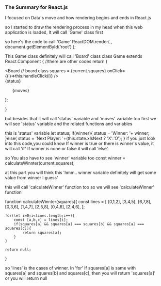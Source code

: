 ### The Summary for React.js 

I focused on Data's move and how rendering begins and ends in React.js

so I started to draw the rendering process in my head 
when this web application is loaded, It will call 'Game' class first 

so here's the code to call 'Game'
ReactDOM.render(
    <Game />,
    document.getElementById('root')
);

 

This Game class definitely will call 'Board' class
class Game extends React.Component {
//there are other codes
        return (
            <div className="game">
                <div className="game-board">
                    <Board  // board class
                        squares = {current.squares}
                        onClick={(i)=>this.handleClick(i)}
                    />
                </div>
                <div className="game-info">
                    <div>{status}</div>
                    <ol>{moves}</ol>
                </div>
            </div>
        );
  
  }
  
  
but besides that it will call 'status' variable and 'moves' variable too
first we will see 'status' variable and the related functions and variables

this is 'status' variable
let status;
if(winner){
       status = 'Winner: '+ winner;
}else{
       status = 'Next Player: '+(this.state.xIsNext ? 'X':'O');
}
if you just look into this code,you could know If winner is true or there is winner's value, it will call 'if' If winner is none or false it will call 'else' 


so You also have to see 'winner' variable too 
const winner = calculateWinnter(current.squares);

at this part you will think this
'hmm.. winner variable definitely will get some value from winner I guess'


this will call 'calculateWinner' function too
so we will see 'calculateWinner' function

function calculateWinnter(squares){
    const lines = [
        [0,1,2],
        [3,4,5],
        [6,7,8],
        [0,3,6],
        [1,4,7],
        [2,5,8],
        [0,4,8],
        [2,4,6],
    ];

    for(let i=0;i<lines.length;i++){
        const [a,b,c] = lines[i];
        if(squares[a] && squares[a] === squares[b] && squares[a] === squares[c]){
            return squares[a];
        }
    }

    return null;
}

so 'lines' is the cases of winner. In 'for' If squares[a] is same with squares[a] and squares[b] and
squares[c], then you will return 'squares[a]' or you will return null 











  
  
  
